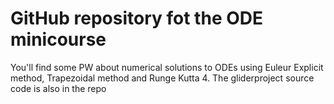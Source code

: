 # GitHub repository fot the ODE minicourse

You'll find some PW about numerical solutions to ODEs using Euleur Explicit method, Trapezoidal method and Runge Kutta 4. The gliderproject source code is also in the repo
